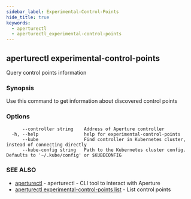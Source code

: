 ```yaml
---
sidebar_label: Experimental-Control-Points
hide_title: true
keywords:
  - aperturectl
  - aperturectl_experimental-control-points
---
```


## aperturectl experimental-control-points

Query control points information

### Synopsis

Use this command to get information about discovered control points

### Options

```
      --controller string    Address of Aperture controller
  -h, --help                 help for experimental-control-points
      --kube                 Find controller in Kubernetes cluster, instead of connecting directly
      --kube-config string   Path to the Kubernetes cluster config. Defaults to '~/.kube/config' or $KUBECONFIG
```

### SEE ALSO

- [aperturectl](/reference/aperturectl/aperturectl.md) - aperturectl - CLI tool to interact with Aperture
- [aperturectl experimental-control-points list](/reference/aperturectl/experimental-control-points/list/list.md) - List control points
